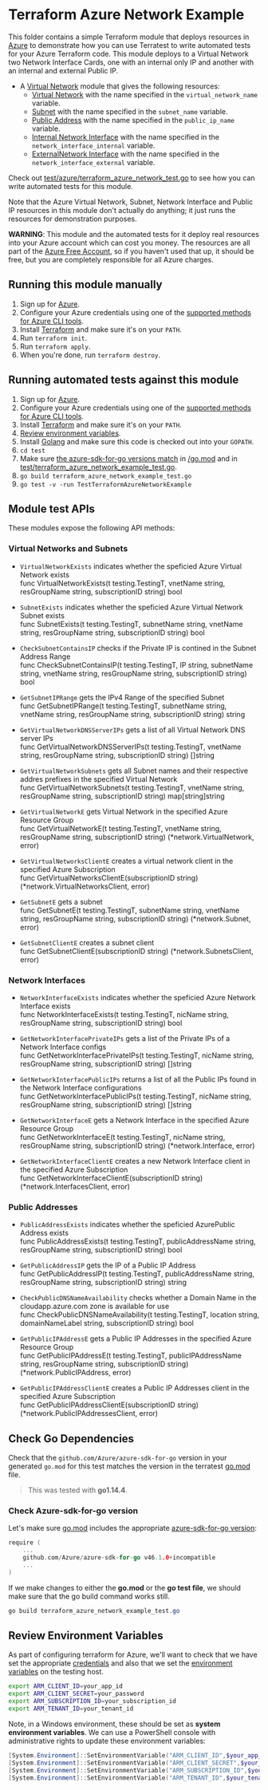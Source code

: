 # Terraform Azure Network Example

This folder contains a simple Terraform module that deploys resources in [Azure](https://azure.microsoft.com/) to demonstrate
how you can use Terratest to write automated tests for your Azure Terraform code. This module deploys to a Virtual Network two Network Interface Cards, one with an internal only IP and another with an internal and external Public IP.

* A [Virtual Network](https://azure.microsoft.com/en-us/services/virtual-network/) module that gives the following resources:
    * [Virtual Network](https://docs.microsoft.com/en-us/azure/virtual-network/) with the name specified in the `virtual_network_name` variable.
    * [Subnet](https://docs.microsoft.com/en-us/rest/api/virtualnetwork/subnets) with the name specified in the `subnet_name` variable.
    * [Public Address](https://docs.microsoft.com/en-us/azure/virtual-network/public-ip-addresses) with the name specified in the `public_ip_name` variable.
    * [Internal Network Interface](https://docs.microsoft.com/en-us/azure/virtual-network/virtual-network-network-interface) with the name specified in the `network_interface_internal` variable.
    * [ExternalNetwork Interface](https://docs.microsoft.com/en-us/azure/virtual-network/virtual-network-network-interface) with the name specified in the `network_interface_external` variable.

Check out [test/azure/terraform_azure_network_test.go](/test/azure/terraform_azure_network_example_test.go) to see how you can write
automated tests for this module.

Note that the Azure Virtual Network, Subnet, Network Interface and Public IP resources in this module don't actually do anything; it just runs the resources for
demonstration purposes.

**WARNING**: This module and the automated tests for it deploy real resources into your Azure account which can cost you
money. The resources are all part of the [Azure Free Account](https://azure.microsoft.com/en-us/free/), so if you haven't used that up,
it should be free, but you are completely responsible for all Azure charges.

## Running this module manually

1. Sign up for [Azure](https://azure.microsoft.com/).
1. Configure your Azure credentials using one of the [supported methods for Azure CLI
   tools](https://docs.microsoft.com/en-us/cli/azure/azure-cli-configuration?view=azure-cli-latest).
1. Install [Terraform](https://www.terraform.io/) and make sure it's on your `PATH`.
1. Run `terraform init`.
1. Run `terraform apply`.
1. When you're done, run `terraform destroy`.

## Running automated tests against this module

1. Sign up for [Azure](https://azure.microsoft.com/).
1. Configure your Azure credentials using one of the [supported methods for Azure CLI
   tools](https://docs.microsoft.com/en-us/cli/azure/azure-cli-configuration?view=azure-cli-latest).
1. Install [Terraform](https://www.terraform.io/) and make sure it's on your `PATH`.
1. [Review environment variables](#review-environment-variables).
1. Install [Golang](https://golang.org/) and make sure this code is checked out into your `GOPATH`.
1. `cd test`
1. Make sure [the azure-sdk-for-go versions match](#check-go-dependencies) in [/go.mod](/go.mod) and in [test/terraform_azure_network_example_test.go](/test/azure/terraform_azure_network_example_test.go).
1. `go build terraform_azure_network_example_test.go`
1. `go test -v -run TestTerraformAzureNetworkExample`

## Module test APIs

These modules expose the following API methods:

### Virtual Networks and Subnets
- `VirtualNetworkExists` indicates whether the speficied Azure Virtual Network exists\
func VirtualNetworkExists(t testing.TestingT, vnetName string, resGroupName string, subscriptionID string) bool

- `SubnetExists` indicates whether the speficied Azure Virtual Network Subnet exists\
func SubnetExists(t testing.TestingT, subnetName string, vnetName string, resGroupName string, subscriptionID string) bool

- `CheckSubnetContainsIP` checks if the Private IP is contined in the Subnet Address Range\
func CheckSubnetContainsIP(t testing.TestingT, IP string, subnetName string, vnetName string, resGroupName string, subscriptionID string) bool

- `GetSubnetIPRange` gets the IPv4 Range of the specified Subnet\
func GetSubnetIPRange(t testing.TestingT, subnetName string, vnetName string, resGroupName string, subscriptionID string) string

- `GetVirtualNetworkDNSServerIPs` gets a list of all Virtual Network DNS server IPs\
func GetVirtualNetworkDNSServerIPs(t testing.TestingT, vnetName string, resGroupName string, subscriptionID string) []string

- `GetVirtualNetworkSubnets` gets all Subnet names and their respective addres prefixes in the specified Virtual Network\
func GetVirtualNetworkSubnets(t testing.TestingT, vnetName string, resGroupName string, subscriptionID string) map[string]string

- `GetVirtualNetworkE` gets Virtual Network in the specified Azure Resource Group\
func GetVirtualNetworkE(t testing.TestingT, vnetName string, resGroupName string, subscriptionID string) (*network.VirtualNetwork, error)

- `GetVirtualNetworksClientE` creates a virtual network client in the specified Azure Subscription\
func GetVirtualNetworksClientE(subscriptionID string) (*network.VirtualNetworksClient, error)

- `GetSubnetE` gets a subnet\
func GetSubnetE(t testing.TestingT, subnetName string, vnetName string, resGroupName string, subscriptionID string) (*network.Subnet, error)

- `GetSubnetClientE` creates a subnet client\
func GetSubnetClientE(subscriptionID string) (*network.SubnetsClient, error)



### Network Interfaces
-    `NetworkInterfaceExists` indicates whether the speficied Azure Network Interface exists\
func NetworkInterfaceExists(t testing.TestingT, nicName string, resGroupName string, subscriptionID string) bool

-    `GetNetworkInterfacePrivateIPs` gets a list of the Private IPs of a Network Interface configs\
func GetNetworkInterfacePrivateIPs(t testing.TestingT, nicName string, resGroupName string, subscriptionID string) []string

-    `GetNetworkInterfacePublicIPs` returns a list of all the Public IPs found in the Network Interface configurations\
func GetNetworkInterfacePublicIPs(t testing.TestingT, nicName string, resGroupName string, subscriptionID string) []string

-    `GetNetworkInterfaceE` gets a Network Interface in the specified Azure Resource Group\
func GetNetworkInterfaceE(t testing.TestingT, nicName string, resGroupName string, subscriptionID string) (*network.Interface, error)

-    `GetNetworkInterfaceClientE` creates a new Network Interface client in the specified Azure Subscription\
func GetNetworkInterfaceClientE(subscriptionID string) (*network.InterfacesClient, error)

### Public Addresses
-    `PublicAddressExists` indicates whether the speficied AzurePublic Address exists\
func PublicAddressExists(t testing.TestingT, publicAddressName string, resGroupName string, subscriptionID string) bool

-    `GetPublicAddressIP` gets the IP of a Public IP Address\
func GetPublicAddressIP(t testing.TestingT, publicAddressName string, resGroupName string, subscriptionID string) string

-    `CheckPublicDNSNameAvailability` checks whether a Domain Name in the cloudapp.azure.com zone is available for use\
func CheckPublicDNSNameAvailability(t testing.TestingT, location string, domainNameLabel string, subscriptionID string) bool

-    `GetPublicIPAddressE` gets a Public IP Addresses in the specified Azure Resource Group\
func GetPublicIPAddressE(t testing.TestingT, publicIPAddressName string, resGroupName string, subscriptionID string) (*network.PublicIPAddress, error)

-    `GetPublicIPAddressClientE` creates a Public IP Addresses client in the specified Azure Subscription\
func GetPublicIPAddressClientE(subscriptionID string) (*network.PublicIPAddressesClient, error)



## Check Go Dependencies

Check that the `github.com/Azure/azure-sdk-for-go` version in your generated `go.mod` for this test matches the version in the terratest [go.mod](https://github.com/gruntwork-io/terratest/blob/master/go.mod) file.  

> This was tested with **go1.14.4**.

### Check Azure-sdk-for-go version

Let's make sure [go.mod](https://github.com/gruntwork-io/terratest/blob/master/go.mod) includes the appropriate [azure-sdk-for-go version](https://github.com/Azure/azure-sdk-for-go/releases/tag/v46.1.0):

```go
require (
    ...
    github.com/Azure/azure-sdk-for-go v46.1.0+incompatible
    ...
)
```

If we make changes to either the **go.mod** or the **go test file**, we should make sure that the go build command works still.

```powershell
go build terraform_azure_network_example_test.go
```

## Review Environment Variables

As part of configuring terraform for Azure, we'll want to check that we have set the appropriate [credentials](https://docs.microsoft.com/en-us/azure/terraform/terraform-install-configure?toc=https%3A%2F%2Fdocs.microsoft.com%2Fen-us%2Fazure%2Fterraform%2Ftoc.json&bc=https%3A%2F%2Fdocs.microsoft.com%2Fen-us%2Fazure%2Fbread%2Ftoc.json#set-up-terraform-access-to-azure) and also that we set the [environment variables](https://docs.microsoft.com/en-us/azure/terraform/terraform-install-configure?toc=https%3A%2F%2Fdocs.microsoft.com%2Fen-us%2Fazure%2Fterraform%2Ftoc.json&bc=https%3A%2F%2Fdocs.microsoft.com%2Fen-us%2Fazure%2Fbread%2Ftoc.json#configure-terraform-environment-variables) on the testing host.

```bash
export ARM_CLIENT_ID=your_app_id
export ARM_CLIENT_SECRET=your_password
export ARM_SUBSCRIPTION_ID=your_subscription_id
export ARM_TENANT_ID=your_tenant_id
```

Note, in a Windows environment, these should be set as **system environment variables**.  We can use a PowerShell console with administrative rights to update these environment variables:

```powershell
[System.Environment]::SetEnvironmentVariable("ARM_CLIENT_ID",$your_app_id,[System.EnvironmentVariableTarget]::Machine)
[System.Environment]::SetEnvironmentVariable("ARM_CLIENT_SECRET",$your_password,[System.EnvironmentVariableTarget]::Machine)
[System.Environment]::SetEnvironmentVariable("ARM_SUBSCRIPTION_ID",$your_subscription_id,[System.EnvironmentVariableTarget]::Machine)
[System.Environment]::SetEnvironmentVariable("ARM_TENANT_ID",$your_tenant_id,[System.EnvironmentVariableTarget]::Machine)
```